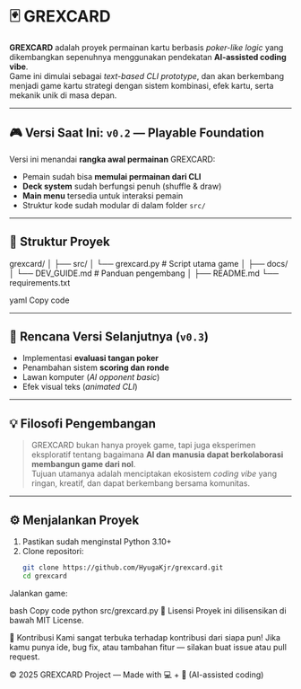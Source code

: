 # 🃏 GREXCARD

**GREXCARD** adalah proyek permainan kartu berbasis *poker-like logic* yang dikembangkan sepenuhnya menggunakan pendekatan **AI-assisted coding vibe**.  
Game ini dimulai sebagai *text-based CLI prototype*, dan akan berkembang menjadi game kartu strategi dengan sistem kombinasi, efek kartu, serta mekanik unik di masa depan.

---

## 🎮 Versi Saat Ini: `v0.2` — Playable Foundation

Versi ini menandai **rangka awal permainan** GREXCARD:
- Pemain sudah bisa **memulai permainan dari CLI**
- **Deck system** sudah berfungsi penuh (shuffle & draw)
- **Main menu** tersedia untuk interaksi pemain
- Struktur kode sudah modular di dalam folder `src/`

---

## 🧱 Struktur Proyek
grexcard/
│
├── src/
│ └── grexcard.py # Script utama game
│
├── docs/
│ └── DEV_GUIDE.md # Panduan pengembang
│
├── README.md
└── requirements.txt

yaml
Copy code

---

## 🧩 Rencana Versi Selanjutnya (`v0.3`)
- Implementasi **evaluasi tangan poker**
- Penambahan sistem **scoring dan ronde**
- Lawan komputer (*AI opponent basic*)
- Efek visual teks (*animated CLI*)

---

## 💡 Filosofi Pengembangan
> GREXCARD bukan hanya proyek game, tapi juga eksperimen eksploratif tentang bagaimana **AI dan manusia dapat berkolaborasi membangun game dari nol**.  
> Tujuan utamanya adalah menciptakan ekosistem *coding vibe* yang ringan, kreatif, dan dapat berkembang bersama komunitas.

---

## ⚙️ Menjalankan Proyek
1. Pastikan sudah menginstal Python 3.10+
2. Clone repositori:
   ```bash
   git clone https://github.com/HyugaKjr/grexcard.git
   cd grexcard
Jalankan game:

bash
Copy code
python src/grexcard.py
🪪 Lisensi
Proyek ini dilisensikan di bawah MIT License.

👥 Kontribusi
Kami sangat terbuka terhadap kontribusi dari siapa pun!
Jika kamu punya ide, bug fix, atau tambahan fitur — silakan buat issue atau pull request.

© 2025 GREXCARD Project — Made with 💻 + 🤖 (AI-assisted coding)
